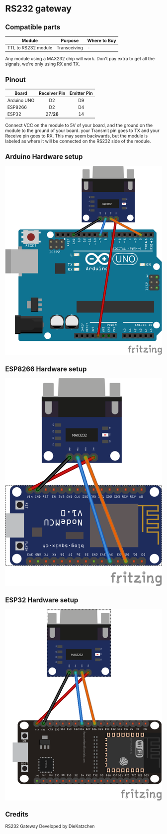 # RS232 gateway
## Compatible parts
|Module|Purpose|Where to Buy|
|-|-|-|
|TTL to RS232 module|Transceiving|-|


Any module using a MAX232 chip will work. Don't pay extra to get all the signals, we're only using RX and TX.

## Pinout
|Board| Receiver Pin| Emitter Pin|
|-|:-:|:-:|
|Arduino UNO|D2|D9|
|ESP8266|D2|D4|
|ESP32|27/**26**|14|

Connect VCC on the module to 5V of your board, and the ground on the module to the ground of your board. your Transmit pin goes to TX and your Receive pin goes to RX. This may seem backwards, but the module is labeled as where it will be connected on the RS232 side of the module.

## Arduino Hardware setup
![RS232](../img/OpenMQTTgateway_Arduino_Addon_RS232.png)

## ESP8266 Hardware setup
![RS232](../img/OpenMQTTgateway_ESP8266_Addon_RS232.png)

## ESP32 Hardware setup
![RS232](../img/OpenMQTTgateway_ESP32_Addon_RS232.png)

## Credits
RS232 Gateway Developed by DieKatzchen